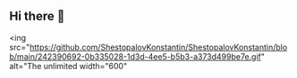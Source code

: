 ## Hi there 👋

<ing src="https://github.com/ShestopalovKonstantin/ShestopalovKonstantin/blob/main/242390692-0b335028-1d3d-4ee5-b5b3-a373d499be7e.gif" alt="The unlimited width="600"
